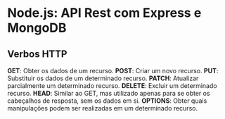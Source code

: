 # Node.js: API Rest com Express e MongoDB
## Verbos HTTP
**GET**:	Obter os dados de um recurso.
**POST**:	Criar um novo recurso.
**PUT**:	Substituir os dados de um determinado recurso.
**PATCH**:	Atualizar parcialmente um determinado recurso.
**DELETE**:	Excluir um determinado recurso.
**HEAD**:	Similar ao GET, mas utilizado apenas para se obter os cabeçalhos de resposta, sem os dados em si.
**OPTIONS**:	Obter quais manipulações podem ser realizadas em um determinado recurso.